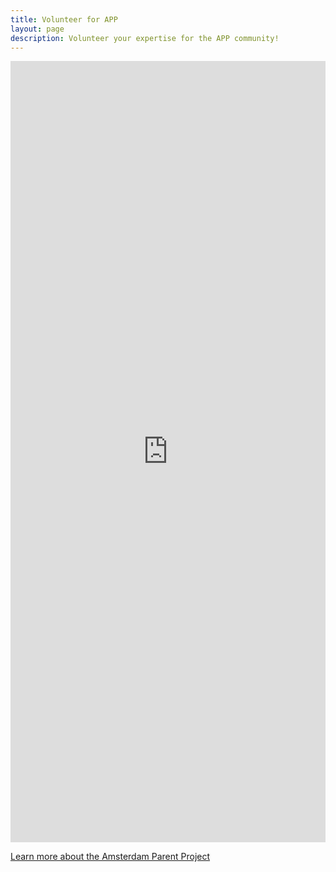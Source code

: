 ```yaml
---
title: Volunteer for APP
layout: page
description: Volunteer your expertise for the APP community!
---
```


<div>
<iframe src="https://docs.google.com/forms/d/e/1FAIpQLScsxQCMPHs3kz_gZcijEcrL8UDd4NDn1MmlMkh-RdY5wFO_dw/viewform?embedded=true" width="100%" height="1250" frameborder="0" marginheight="0" marginwidth="0">Loading…</iframe>
</div>

<a href="{{site.url}}{{site.base-url}}/about"
class="button is-rounded submit">Learn more about the Amsterdam Parent Project</a>